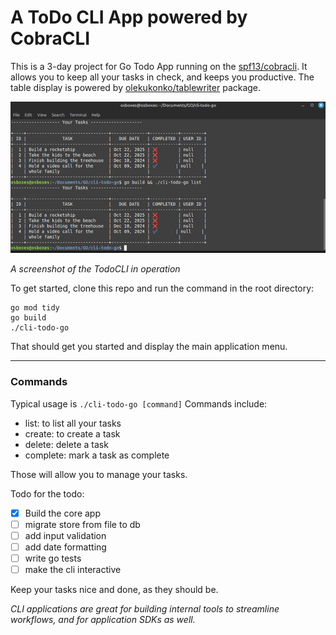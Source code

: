 # A ToDo CLI App powered by CobraCLI
This is a 3-day project for Go Todo App running on the [spf13/cobracli](https://github.com/spf13/cobra). It allows you to keep all your tasks in check, and keeps you productive. The table display is powered by [olekukonko/tablewriter](https://github.com/olekukonko/tablewriter) package.

![Todo CLI Image](screenshot.png)

*A screenshot of the TodoCLI in operation*

To get started, clone this repo and run the command in the root directory:
```
go mod tidy
go build
./cli-todo-go
```

That should get you started and display the main application menu.

---

### Commands
Typical usage is `./cli-todo-go [command]`
Commands include:
- list: to list all your tasks
- create: to create a task
- delete: delete a task
- complete: mark a task as complete

Those will allow you to manage your tasks.

Todo for the todo:
- [x] Build the core app
- [ ] migrate store from file to db
- [ ] add input validation
- [ ] add date formatting
- [ ] write go tests
- [ ] make the cli interactive

Keep your tasks nice and done, as they should be.

*CLI applications are great for building internal tools to streamline workflows, and for application SDKs as well.*

